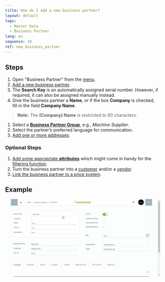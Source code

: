 ```yaml
---
title: How do I add a new business partner?
layout: default
tags:
  - Master Data
  - Business Partner
lang: en
sequence: 10
ref: new_business_partner
---
```


## Steps
1. Open "Business Partner" from the [menu](Menu).
1. [Add a new business partner](New_Record_Window).
1. The **Search Key** is an automatically assigned serial number. However, if required, it can also be assigned manually instead.
1. Give the business partner a **Name**, or if the box **Company** is checked, fill in the field **Company Name**.
 >**Note:** The **(Company) Name** is restricted to 60 characters.

1. Select a [**Business Partner Group**](New_Business_Partner_Group), e.g., *Machine Supplier*.
1. Select the partner’s preferred language for communication.
1. [Add one or more addresses](Add_address_tab).

### Optional Steps
1. [Add some appropriate **attributes**](Add_attributes_to_BP) which might come in handy for the [filtering function](Filtering_function).
1. Turn the business partner into a [customer](New_business_partner_customer) and/or a [vendor](New_business_partner_vendor).
1. [Link the business partner to a price system](Assign_prices_to_partner).

## Example
![](assets/New_Business_Partner.gif)

